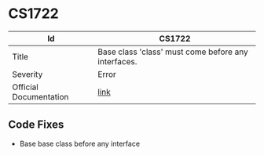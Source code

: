# CS1722

| Id                     | CS1722                                                            |
| ---------------------- | ----------------------------------------------------------------- |
| Title                  | Base class 'class' must come before any interfaces\.              |
| Severity               | Error                                                             |
| Official Documentation | [link](http://docs.microsoft.com/en-us/dotnet/csharp/misc/cs1722) |

## Code Fixes

* Base base class before any interface
